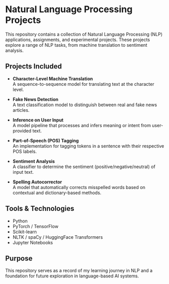 # Natural Language Processing Projects

This repository contains a collection of Natural Language Processing (NLP) applications, assignments, and experimental projects. These projects explore a range of NLP tasks, from machine translation to sentiment analysis.

## Projects Included

- **Character-Level Machine Translation**  
  A sequence-to-sequence model for translating text at the character level.

- **Fake News Detection**  
  A text classification model to distinguish between real and fake news articles.

- **Inference on User Input**  
  A model pipeline that processes and infers meaning or intent from user-provided text.

- **Part-of-Speech (POS) Tagging**  
  An implementation for tagging tokens in a sentence with their respective POS labels.

- **Sentiment Analysis**  
  A classifier to determine the sentiment (positive/negative/neutral) of input text.

- **Spelling Autocorrector**  
  A model that automatically corrects misspelled words based on contextual and dictionary-based methods.

## Tools & Technologies

- Python
- PyTorch / TensorFlow
- Scikit-learn
- NLTK / spaCy / HuggingFace Transformers
- Jupyter Notebooks

## Purpose

This repository serves as a record of my learning journey in NLP and a foundation for future exploration in language-based AI systems.
